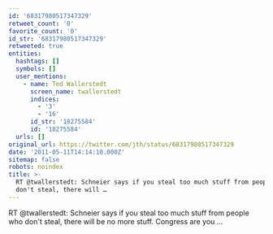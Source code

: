 ```yaml
---
id: '68317980517347329'
retweet_count: '0'
favorite_count: '0'
id_str: '68317980517347329'
retweeted: true
entities:
  hashtags: []
  symbols: []
  user_mentions:
    - name: Ted Wallerstedt
      screen_name: twallerstedt
      indices:
        - '3'
        - '16'
      id_str: '18275584'
      id: '18275584'
  urls: []
original_url: https://twitter.com/jth/status/68317980517347329
date: '2011-05-11T14:14:10.000Z'
sitemap: false
robots: noindex
title: >-
  RT @twallerstedt: Schneier says if you steal too much stuff from people who
  don't steal, there will …
---
```


RT @twallerstedt: Schneier says if you steal too much stuff from people who don't steal, there will be no more stuff.  Congress are you  ...